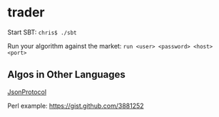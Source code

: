 trader
======

Start SBT: `chris$ ./sbt`

Run your algorithm against the market: `run <user> <password> <host> <port>`

## Algos in Other Languages

[JsonProtocol](https://github.com/novus/trader/wiki/JsonProtocol)

Perl example: https://gist.github.com/3881252